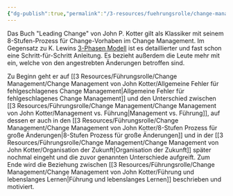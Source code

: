 ```yaml
---
{"dg-publish":true,"permalink":"/3-resources/fuehrungsrolle/change-management/change-management-von-john-kotter/change-management-von-john-kotter/","tags":["masterthesis","media","book"],"created":"2024-05-26T15:33:22.603+02:00","updated":"2024-05-26T15:56:48.859+02:00"}
---
```



Das Buch "Leading Change" von John P. Kotter gilt als Klassiker mit seinem 8-Stufen-Prozess für Change-Vorhaben im Change Management. Im Gegensatz zu K. Lewins [3-Phasen Modell](https://de.wikipedia.org/wiki/3-Phasen-Modell_von_Lewin) ist es detaillierter und fast schon eine Schritt-für-Schritt Anleitung. Es bezieht außerdem die Leute mehr mit ein, welche von den angestrebten Änderungen betroffen sind.

Zu Beginn geht er auf [[3 Resources/Führungsrolle/Change Management/Change Management von John Kotter/Allgemeine Fehler für fehlgeschlagenes Change Management\|Allgemeine Fehler für fehlgeschlagenes Change Management]] und den Unterschied zwischen [[3 Resources/Führungsrolle/Change Management/Change Management von John Kotter/Management vs. Führung\|Management vs. Führung]], auf dessen er auch in den [[3 Resources/Führungsrolle/Change Management/Change Management von John Kotter/8-Stufen Prozess für große Änderungen\|8-Stufen Prozess für große Änderungen]] und in der [[3 Resources/Führungsrolle/Change Management/Change Management von John Kotter/Organisation der Zukunft\|Organisation der Zukunft]] später nochmal eingeht und die zuvor genannten Unterschiede aufgreift. Zum Ende wird die Beziehung zwischen [[3 Resources/Führungsrolle/Change Management/Change Management von John Kotter/Führung und lebenslanges Lernen\|Führung und lebenslanges Lernen]] beschrieben und motiviert.


